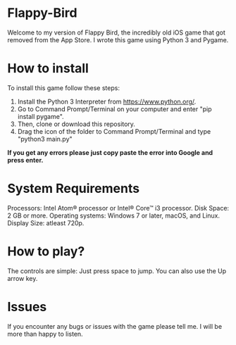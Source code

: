 # Flappy-Bird
Welcome to my version of Flappy Bird, the incredibly old iOS game that got removed from the App Store. I wrote this game using Python 3 and Pygame.

# How to install
To install this game follow these steps:

  1. Install the Python 3 Interpreter from https://www.python.org/.
  2. Go to Command Prompt/Terminal on your computer and enter "pip install pygame".
  3. Then, clone or download this repository.
  4. Drag the icon of the folder to Command Prompt/Terminal and type "python3 main.py"

**If you get any errors please just copy paste the error into Google and press enter.**

# System Requirements
  Processors: Intel Atom® processor or Intel® Core™ i3 processor.
  Disk Space: 2 GB or more.
  Operating systems: Windows 7 or later, macOS, and Linux.
  Display Size: atleast 720p.

# How to play?
The controls are simple: Just press space to jump. You can also use the Up arrow key.

# Issues
If you encounter any bugs or issues with the game please tell me. I will be more than happy to listen.
